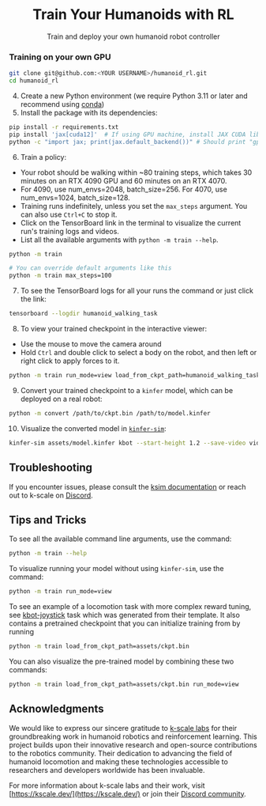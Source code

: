 <div align="center">
<h1>Train Your Humanoids with RL</h1>
<p>Train and deploy your own humanoid robot controller</p>

</div>

### Training on your own GPU

```bash
git clone git@github.com:<YOUR USERNAME>/humanoid_rl.git
cd humanoid_rl
```

4. Create a new Python environment (we require Python 3.11 or later and recommend using [conda](https://docs.conda.io/projects/conda/en/stable/user-guide/getting-started.html))
5. Install the package with its dependencies:

```bash
pip install -r requirements.txt
pip install 'jax[cuda12]'  # If using GPU machine, install JAX CUDA libraries
python -c "import jax; print(jax.default_backend())" # Should print "gpu"
```

6. Train a policy:
  - Your robot should be walking within ~80 training steps, which takes 30 minutes on an RTX 4090 GPU and 60 minutes on an RTX 4070.
  - For 4090, use num_envs=2048, batch_size=256. For 4070, use num_envs=1024, batch_size=128.
  - Training runs indefinitely, unless you set the `max_steps` argument. You can also use `Ctrl+C` to stop it.
  - Click on the TensorBoard link in the terminal to visualize the current run's training logs and videos.
  - List all the available arguments with `python -m train --help`.
```bash
python -m train
```
```bash
# You can override default arguments like this
python -m train max_steps=100
```
7. To see the TensorBoard logs for all your runs the command or just click the link:
```bash
tensorboard --logdir humanoid_walking_task
```
8. To view your trained checkpoint in the interactive viewer:
- Use the mouse to move the camera around
- Hold `Ctrl` and double click to select a body on the robot, and then left or right click to apply forces to it.
```bash
python -m train run_mode=view load_from_ckpt_path=humanoid_walking_task/run_<number>/checkpoints/ckpt.bin
```

9. Convert your trained checkpoint to a `kinfer` model, which can be deployed on a real robot:

```bash
python -m convert /path/to/ckpt.bin /path/to/model.kinfer
```

10. Visualize the converted model in [`kinfer-sim`](https://docs.kscale.dev/docs/k-infer):

```bash
kinfer-sim assets/model.kinfer kbot --start-height 1.2 --save-video video.mp4
```

## Troubleshooting

If you encounter issues, please consult the [ksim documentation](https://docs.kscale.dev/docs/ksim#/) or reach out to k-scale on [Discord](https://url.kscale.dev/discord).

## Tips and Tricks

To see all the available command line arguments, use the command:

```bash
python -m train --help
```

To visualize running your model without using `kinfer-sim`, use the command:

```bash
python -m train run_mode=view
```

To see an example of a locomotion task with more complex reward tuning, see [kbot-joystick](https://github.com/kscalelabs/kbot-joystick) task which was generated from their template. It also contains a pretrained checkpoint that you can initialize training from by running

```bash
python -m train load_from_ckpt_path=assets/ckpt.bin
```

You can also visualize the pre-trained model by combining these two commands:

```bash
python -m train load_from_ckpt_path=assets/ckpt.bin run_mode=view
```

## Acknowledgments

We would like to express our sincere gratitude to [k-scale labs](https://kscale.dev/) for their groundbreaking work in humanoid robotics and reinforcement learning. This project builds upon their innovative research and open-source contributions to the robotics community. Their dedication to advancing the field of humanoid locomotion and making these technologies accessible to researchers and developers worldwide has been invaluable.

For more information about k-scale labs and their work, visit [https://kscale.dev/](https://kscale.dev/) or join their [Discord community](https://url.kscale.dev/discord).